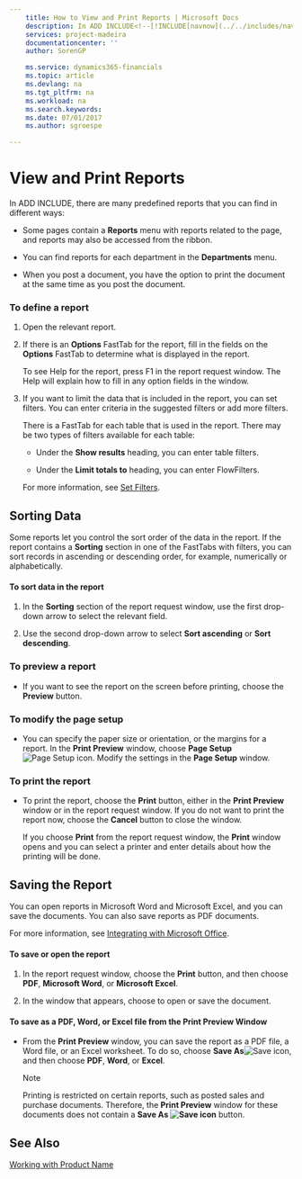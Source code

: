 ```yaml
---
    title: How to View and Print Reports | Microsoft Docs
    description: In ADD INCLUDE<!--[!INCLUDE[navnow](../../includes/navnow_md.md)]-->, there are many predefined reports that you can find in different ways:
    services: project-madeira
    documentationcenter: ''
    author: SorenGP

    ms.service: dynamics365-financials
    ms.topic: article
    ms.devlang: na
    ms.tgt_pltfrm: na
    ms.workload: na
    ms.search.keywords:
    ms.date: 07/01/2017
    ms.author: sgroespe

---
```

# View and Print Reports
In ADD INCLUDE<!--[!INCLUDE[navnow](../../includes/navnow_md.md)]-->, there are many predefined reports that you can find in different ways:  
  
-   Some pages contain a **Reports** menu with reports related to the page, and reports may also be accessed from the ribbon.  
  
-   You can find reports for each department in the **Departments** menu.  
  
-   When you post a document, you have the option to print the document at the same time as you post the document.  
  
### To define a report  
  
1.  Open the relevant report.  
  
2.  If there is an **Options** FastTab for the report, fill in the fields on the **Options** FastTab to determine what is displayed in the report.  
  
     To see Help for the report, press F1 in the report request window. The Help will explain how to fill in any option fields in the window.  
  
3.  If you want to limit the data that is included in the report, you can set filters. You can enter criteria in the suggested filters or add more filters.  
  
     There is a FastTab for each table that is used in the report. There may be two types of filters available for each table:  
  
    -   Under the **Show results** heading, you can enter table filters.  
  
    -   Under the **Limit totals to** heading, you can enter FlowFilters.  
  
     For more information, see [Set Filters](../FullExperience/enter-criteria-in-filters.md).  
  
## Sorting Data  
 Some reports let you control the sort order of the data in the report. If the report contains a **Sorting** section in one of the FastTabs with filters, you can sort records in ascending or descending order, for example, numerically or alphabetically.  
  
#### To sort data in the report  
  
1.  In the **Sorting** section of the report request window, use the first drop-down arrow to select the relevant field.  
  
2.  Use the second drop-down arrow to select **Sort ascending** or **Sort descending**.  
  
### To preview a report  
  
-   If you want to see the report on the screen before printing, choose the **Preview** button.  
  
### To modify the page setup  
  
-   You can specify the paper size or orientation, or the margins for a report. In the **Print Preview** window, choose **Page Setup**![Page Setup icon](../FullExperience/media/pagesetup.png "pageSetup"). Modify the settings in the **Page Setup** window.  
  
### To print the report  
  
-   To print the report, choose the **Print** button, either in the **Print Preview** window or in the report request window. If you do not want to print the report now, choose the **Cancel** button to close the window.  
  
     If you choose **Print** from the report request window, the **Print** window opens and you can select a printer and enter details about how the printing will be done.  
  
## Saving the Report  
 You can open reports in Microsoft Word and Microsoft Excel, and you can save the documents. You can also save reports as PDF documents.  
  
 For more information, see [Integrating with Microsoft Office](../FullExperience/integrating-with-microsoft-office.md).  
  
#### To save or open the report  
  
1.  In the report request window, choose the **Print** button, and then choose **PDF**, **Microsoft Word**, or **Microsoft Excel**.  
  
2.  In the window that appears, choose to open or save the document.  
  
#### To save as a PDF, Word, or Excel file from the Print Preview Window  
  
-   From the **Print Preview** window, you can save the report as a PDF file, a Word file, or an Excel worksheet. To do so, choose **Save As**![Save icon](../FullExperience/media/save.gif "save"), and then choose **PDF**, **Word**, or **Excel**.  
  
    > [!NOTE]  
    >  Printing is restricted on certain reports, such as posted sales and purchase documents. Therefore, the **Print Preview** window for these documents does not contain a **Save As ![Save icon](../FullExperience/media/printicon.png "printIcon")** button.  
  
## See Also  
 [Working with Product Name](../FullExperience/working-with-$-p_1-product-name-$-.md)